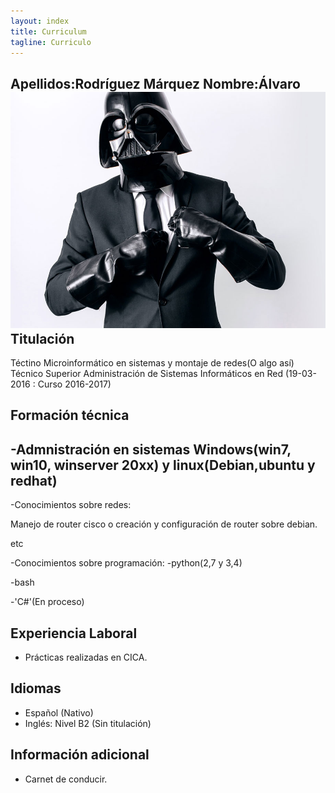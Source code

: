 ```yaml
---
layout: index
title: Curriculum 
tagline: Curriculo
---
```


Apellidos:Rodríguez Márquez
Nombre:Álvaro
![Imagen perfil formal](images/perfil.jpg)
Titulación
----------------
Téctino Microinformático en sistemas y montaje de redes(O algo así)
Técnico Superior Administración de Sistemas Informáticos en Red (19-03-2016 : Curso 2016-2017)

Formación técnica
-----------------
-Admnistración en sistemas Windows(win7, win10, winserver 20xx) y linux(Debian,ubuntu y redhat)
----
-Conocimientos sobre redes:

Manejo de router cisco o creación y configuración de router sobre debian.

etc

-Conocimientos sobre programación:
-python(2,7 y 3,4)

-bash

-'C#'(En proceso)


Experiencia Laboral
------------------
- Prácticas realizadas en CICA.

Idiomas
------------------
- Español (Nativo)
- Inglés: Nivel B2 (Sin titulación)

Información adicional
------------------
- Carnet de conducir.



